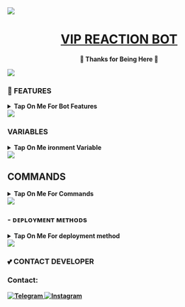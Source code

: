 <img src="https://user-images.githubusercontent.com/73097560/115834477-dbab4500-a447-11eb-908a-139a6edaec5c.gif">

<h1 align="center">
 <b><a href="https://t.me/sb_reactionbot" target="/blank">VIP REACTION BOT</a>
</h1>

<p align="center">🩷 Thanks for Being Here 🩷</p>

<img src="https://user-images.githubusercontent.com/73097560/115834477-dbab4500-a447-11eb-908a-139a6edaec5c.gif">


### 🥰 FEATURES

<details><summary>Tap On Me For Bot Features</summary>

- unlimited / custom reactions
- Supports all type of emojies
- work in both channels & groups & private
- broadcast feature 
- Cloning feature
- Deploy To Koyeb, Heroku, Railway, Vps... etc
- [Developer support](https://t.me/THE_VIP_BOY) 24x7
</details>

<img src="https://user-images.githubusercontent.com/73097560/115834477-dbab4500-a447-11eb-908a-139a6edaec5c.gif">

### VARIABLES

<details><summary>Tap On Me ironment Variable</summary>

* `BOT_TOKEN` - Get From [BotFather](https://telegram.me/BotFather)
* `MONGO_URL` - For Save stats and sudo users.
* `OWNER_ID` - Your telegram user id.
</details>
</b>

<img src="https://user-images.githubusercontent.com/73097560/115834477-dbab4500-a447-11eb-908a-139a6edaec5c.gif">

## COMMANDS

<b><details><summary>Tap On Me For Commands</summary>
```
start - Start The Bot
help - To get help how to use bot
clone - clone a new bot
gcast - broadcast your message
for more commands check repo plugins...
```
</details>

<img src="https://user-images.githubusercontent.com/73097560/115834477-dbab4500-a447-11eb-908a-139a6edaec5c.gif">

<h3>
- <b> ᴅᴇᴘʟᴏʏᴍᴇɴᴛ ᴍᴇᴛʜᴏᴅs </b>
</h3>
<b><details><summary>Tap On Me For deployment method</summary>
<h3 align="center">
    ─「 ᴅᴇᴩʟᴏʏ ᴏɴ ʜᴇʀᴏᴋᴜ 」─
</h3>

<p align="center"><a href="https://heroku.com/deploy?template=https://github.com/THE-VIP-BOY-OP/VIP-REACTION-BOT">
  <img src="https://www.herokucdn.com/deploy/button.svg" alt="Deploy On Heroku">
</a></p>
<h3 align="center">
    ─「 ᴅᴇᴩʟᴏʏ ᴏɴ ᴋᴏʏᴇʙ 」─
</h3>

<h3 align="center">
    
[![Deploy to Koyeb](https://www.koyeb.com/static/images/deploy/button.svg)](https://app.koyeb.com/deploy?name=vip-reaction-bot&type=git&repository=THE-VIP-BOY-OP%2FVIP-REACTION-BOT&branch=master&builder=dockerfile&env%5BBOT_TOKEN%5D=&env%5BMONGO_URL%5D=&env%5BOWNER_ID%5D=&ports=8000%3Bhttp%3B%2F)

</h3>
<h3 align="center">
    ─「 ᴅᴇᴩʟᴏʏ ᴏɴ ʀᴀɪʟᴡᴀʏ 」─
</h3>
<p align="center"><a href="https://railway.app/deploy?template=https://github.com/THE-VIP-BOY-OP/VIP-REACTION-BOT"">
     <img height="45px" src="https://railway.app/button.svg">
</a></p>
<h3 align="center">
    ─「 ᴅᴇᴩʟᴏʏ ᴏɴ ʀᴇɴᴅᴇʀ 」─
</h3>
<p align="center"><a href="https://render.com/deploy?repo=https://github.com/yourtoofan/REACTION">
<img src="https://render.com/images/deploy-to-render-button.svg" alt="Deploy to Render">
</a></p> 
<h3 align="center">
    ─「 ᴅᴇᴩʟᴏʏ ᴏɴ ᴠᴘs 」─
</h3>
<p>
<pre>
git clone https://github.com/THE-VIP-BOY-OP/VIP-REACTION-BOT && cd VIP-REACTION-BOT
# Install Packages
pip3 install -U -r requirements.txt
Edit config.py with variables as given below then run bot
bash start
</pre>
</p>
</details>

<img src="https://user-images.githubusercontent.com/73097560/115834477-dbab4500-a447-11eb-908a-139a6edaec5c.gif">

### 💕 CONTACT DEVELOPER



<h3 align="center">
    

### Contact:
<a href="https://t.me/THE_VIP_BOY_OP">
    <img title="Telegram" src="https://img.shields.io/badge/Telegram-%23000000.svg?&style=for-the-badge&logo=telegram&logoColor=61DAFB">
</a>
<a href="https://instagram.com/the.vip.boy">
    <img title="Instagram" src="https://img.shields.io/badge/instagram-%23E4405F.svg?&style=for-the-badge&logo=instagram&logoColor=white">
</a>

